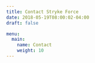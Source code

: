 ```yaml
---
title: Contact Stryke Force
date: 2018-05-19T08:00:02-04:00
draft: false

menu:
  main:
    name: Contact
    weight: 10
---
```

